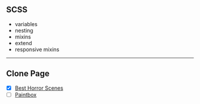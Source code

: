 ## SCSS

- variables
- nesting
- mixins
- extend
- responsive mixins

---

## Clone Page

- [x] [Best Horror Scenes](https://besthorrorscenes.com/)
- [ ] [Paintbox](https://paint-box.com/)
